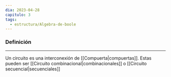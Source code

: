 ```yaml
---
dia: 2023-04-28
capitulo: 3
tags:
  - estructura/Algebra-de-boole
---
```

### Definición
---
Un circuito es una interconexión de [[Compuerta|compuertas]]. Estas pueden ser [[Circuito combinacional|combinacionales]] o [[Circuito secuencial|secuenciales]]